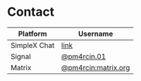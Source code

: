 # Contact

| Platform     | Username                                                                                                                                                                                                                                                                                                                         |
| ------------ | -------------------------------------------------------------------------------------------------------------------------------------------------------------------------------------------------------------------------------------------------------------------------------------------------------------------------------- |
| SimpleX Chat | [link](https://simplex.chat/contact#/?v=2-6&smp=smp%3A%2F%2Fh--vW7ZSkXPeOUpfxlFGgauQmXNFOzGoizak7Ult7cw%3D%40smp15.simplex.im%2FLJ3jt8vGsFUTJ2iisBetlzO4t-x5LuN6%23%2F%3Fv%3D1-3%26dh%3DMCowBQYDK2VuAyEARcDszQ42GvZcYyflIsKSVIVvvwkqyE0eGeHXKwz5okc%253D%26srv%3Doauu4bgijybyhczbnxtlggo6hiubahmeutaqineuyy23aojpih3dajad.onion) |
| Signal       | [@pm4rcin.01](https://signal.me/#eu/7Hnh0Qjpisj66AOcF1cTntkcmorlzkjcYWVYI0fj89AUHovOLotGsqmUVzvIdth7)                                                                                                                                                                                                                            |
| Matrix       | [@pm4rcin:matrix.org](https://matrix.to/#/@pm4rcin:matrix.org)                                                                                                                                                                                                                                                                   |
